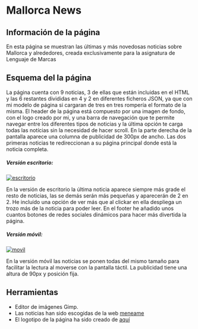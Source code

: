 # Mallorca News

## Información de la página

En esta página se muestran las últimas y más novedosas noticias sobre Mallorca y alrededores, creada exclusivamente para la asignatura de Lenguaje de Marcas

## Esquema del la página

La página cuenta con 9 noticias, 3 de ellas que están incluidas en el HTML y las 6 restantes divididas en 4 y 2 en diferentes ficheros JSON, ya que con mi modelo de página si cargaran de tres en tres rompería el formato de la misma.
El header de la página está compuesto por una imagen de fondo, con el logo creado por mi, y una barra de navegación que te permite navegar entre los diferentes tipos de noticias y la última opción te carga todas las notícias sin la necesidad de hacer scroll.
En la parte derecha de la pantalla aparece una columna de publicidad de 300px de ancho.
Las dos primeras noticias te redireccionan a su página principal donde está la noticia completa.

##### Versión escritorio:
[![escritorio](https://i.gyazo.com/8edd65a8c2e12895cb131169a95843d9.png)](https://gyazo.com/8edd65a8c2e12895cb131169a95843d9)

En la versión de escritorio la última noticia aparece siempre más grade el resto de noticias, las se demás serán más pequeñas y aparecerán de 2 en 2.
He incluído una opción de ver más que al clickar en ella despliega un trozo más de la noticia para poder leer.
En el footer he añadido unos cuantos botones de redes sociales dinámicos para hacer más divertida la página.

##### Versión móvil:
[![movil](https://i.gyazo.com/2457c37b33d24ee7b0e6b92d01630dc1.png)](https://gyazo.com/2457c37b33d24ee7b0e6b92d01630dc1)

En la versión móvil las noticias se ponen todas del mismo tamaño para facilitar la lectura al moverse con la pantalla táctil.
La publicidad tiene una altura de 90px y posición fija.

## Herramientas

- Editor de imágenes Gimp.
- Las noticias han sido escogidas de la web [meneame](https://www.meneame.net/)
- El logotipo de la página ha sido creado de [aquí](https://www.freelogoservices.com/es)
